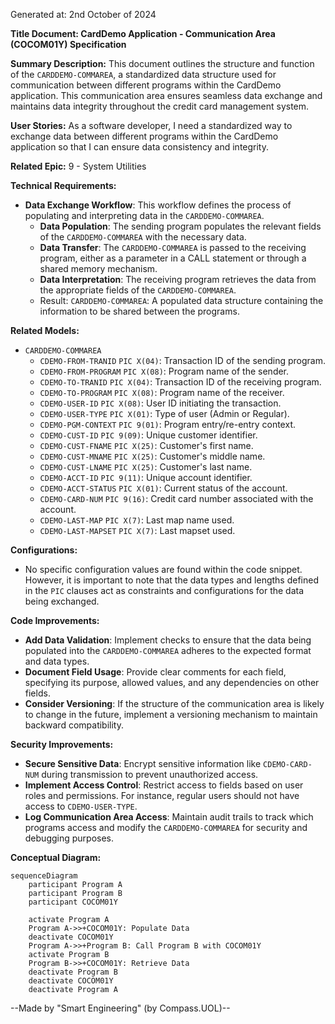 Generated at: 2nd October of 2024

**Title Document: CardDemo Application - Communication Area (COCOM01Y) Specification**

**Summary Description:**
This document outlines the structure and function of the `CARDDEMO-COMMAREA`, a standardized data structure used for communication between different programs within the CardDemo application. This communication area ensures seamless data exchange and maintains data integrity throughout the credit card management system.

**User Stories:**
As a software developer, I need a standardized way to exchange data between different programs within the CardDemo application so that I can ensure data consistency and integrity.

**Related Epic:** 9 - System Utilities

**Technical Requirements:**
- **Data Exchange Workflow**: This workflow defines the process of populating and interpreting data in the `CARDDEMO-COMMAREA`.
  - **Data Population**: The sending program populates the relevant fields of the `CARDDEMO-COMMAREA` with the necessary data.
  - **Data Transfer**: The `CARDDEMO-COMMAREA` is passed to the receiving program, either as a parameter in a CALL statement or through a shared memory mechanism.
  - **Data Interpretation**: The receiving program retrieves the data from the appropriate fields of the `CARDDEMO-COMMAREA`.
  - Result: `CARDDEMO-COMMAREA`: A populated data structure containing the information to be shared between the programs.

**Related Models:**
- `CARDDEMO-COMMAREA`
  - `CDEMO-FROM-TRANID` `PIC X(04)`: Transaction ID of the sending program.
  - `CDEMO-FROM-PROGRAM` `PIC X(08)`: Program name of the sender.
  - `CDEMO-TO-TRANID` `PIC X(04)`: Transaction ID of the receiving program.
  - `CDEMO-TO-PROGRAM` `PIC X(08)`: Program name of the receiver.
  - `CDEMO-USER-ID` `PIC X(08)`: User ID initiating the transaction.
  - `CDEMO-USER-TYPE` `PIC X(01)`: Type of user (Admin or Regular).
  - `CDEMO-PGM-CONTEXT` `PIC 9(01)`: Program entry/re-entry context.
  - `CDEMO-CUST-ID` `PIC 9(09)`: Unique customer identifier.
  - `CDEMO-CUST-FNAME` `PIC X(25)`: Customer's first name.
  - `CDEMO-CUST-MNAME` `PIC X(25)`: Customer's middle name.
  - `CDEMO-CUST-LNAME` `PIC X(25)`: Customer's last name.
  - `CDEMO-ACCT-ID` `PIC 9(11)`: Unique account identifier.
  - `CDEMO-ACCT-STATUS` `PIC X(01)`: Current status of the account.
  - `CDEMO-CARD-NUM` `PIC 9(16)`: Credit card number associated with the account.
  - `CDEMO-LAST-MAP` `PIC X(7)`: Last map name used.
  - `CDEMO-LAST-MAPSET` `PIC X(7)`: Last mapset used.

**Configurations:**
- No specific configuration values are found within the code snippet. However, it is important to note that the data types and lengths defined in the `PIC` clauses act as constraints and configurations for the data being exchanged.

**Code Improvements:**
- **Add Data Validation**: Implement checks to ensure that the data being populated into the `CARDDEMO-COMMAREA` adheres to the expected format and data types.
- **Document Field Usage**: Provide clear comments for each field, specifying its purpose, allowed values, and any dependencies on other fields.
- **Consider Versioning**: If the structure of the communication area is likely to change in the future, implement a versioning mechanism to maintain backward compatibility.

**Security Improvements:**
- **Secure Sensitive Data**: Encrypt sensitive information like `CDEMO-CARD-NUM` during transmission to prevent unauthorized access.
- **Implement Access Control**: Restrict access to fields based on user roles and permissions. For instance, regular users should not have access to `CDEMO-USER-TYPE`.
- **Log Communication Area Access**: Maintain audit trails to track which programs access and modify the `CARDDEMO-COMMAREA` for security and debugging purposes.

**Conceptual Diagram:**
```mermaid
sequenceDiagram
    participant Program A
    participant Program B
    participant COCOM01Y

    activate Program A
    Program A->>+COCOM01Y: Populate Data
    deactivate COCOM01Y
    Program A->>+Program B: Call Program B with COCOM01Y
    activate Program B
    Program B->>+COCOM01Y: Retrieve Data
    deactivate Program B
    deactivate COCOM01Y
    deactivate Program A
```

--Made by "Smart Engineering" (by Compass.UOL)--